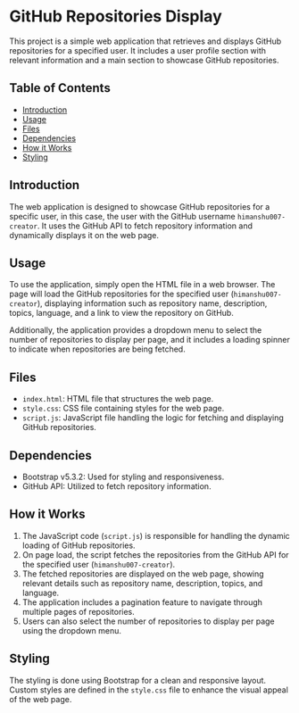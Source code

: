 
# GitHub Repositories Display

This project is a simple web application that retrieves and displays GitHub repositories for a specified user. It includes a user profile section with relevant information and a main section to showcase GitHub repositories.

## Table of Contents

- [Introduction](#introduction)
- [Usage](#usage)
- [Files](#files)
- [Dependencies](#dependencies)
- [How it Works](#how-it-works)
- [Styling](#styling)

## Introduction

The web application is designed to showcase GitHub repositories for a specific user, in this case, the user with the GitHub username `himanshu007-creator`. It uses the GitHub API to fetch repository information and dynamically displays it on the web page.

## Usage

To use the application, simply open the HTML file in a web browser. The page will load the GitHub repositories for the specified user (`himanshu007-creator`), displaying information such as repository name, description, topics, language, and a link to view the repository on GitHub.

Additionally, the application provides a dropdown menu to select the number of repositories to display per page, and it includes a loading spinner to indicate when repositories are being fetched.

## Files

- `index.html`: HTML file that structures the web page.
- `style.css`: CSS file containing styles for the web page.
- `script.js`: JavaScript file handling the logic for fetching and displaying GitHub repositories.

## Dependencies

- Bootstrap v5.3.2: Used for styling and responsiveness.
- GitHub API: Utilized to fetch repository information.

## How it Works

1. The JavaScript code (`script.js`) is responsible for handling the dynamic loading of GitHub repositories.
2. On page load, the script fetches the repositories from the GitHub API for the specified user (`himanshu007-creator`).
3. The fetched repositories are displayed on the web page, showing relevant details such as repository name, description, topics, and language.
4. The application includes a pagination feature to navigate through multiple pages of repositories.
5. Users can also select the number of repositories to display per page using the dropdown menu.

## Styling

The styling is done using Bootstrap for a clean and responsive layout. Custom styles are defined in the `style.css` file to enhance the visual appeal of the web page.

